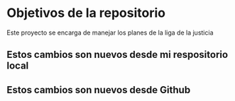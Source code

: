 # Objetivos de la repositorio

Este proyecto se encarga de manejar los planes de la liga de la justicia


## Estos cambios son nuevos desde mi respositorio local

## Estos cambios son nuevos desde Github
 


